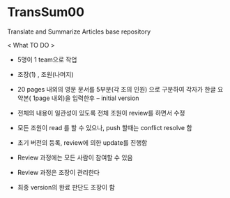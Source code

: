 # TransSum00
Translate and Summarize Articles base repository

< What TO DO >
* 5명이 1 team으로 작업
+ 조장(1) , 조원(나머지)
+ 20 pages 내외의 영문 문서를 5부분(각 조의 인원) 으로 구분하여 각자가  한글 요약본( 1page 내외)을 입력한후 – initial version
+ 전체의 내용이 일관성이 있도록 전체 조원이 review를 하면서 수정

+ 모든 조원이 read 를 할 수 있으나, push  할때는 conflict resolve 함
+ 초기 버전의 등록, review에 의한  update를 진행함
+ Review 과정에는 모든 사람이 참여할 수 있음
+ Review 과정은 조장이 관리한다
+ 최종 version의 완료 판단도 조장이 함
